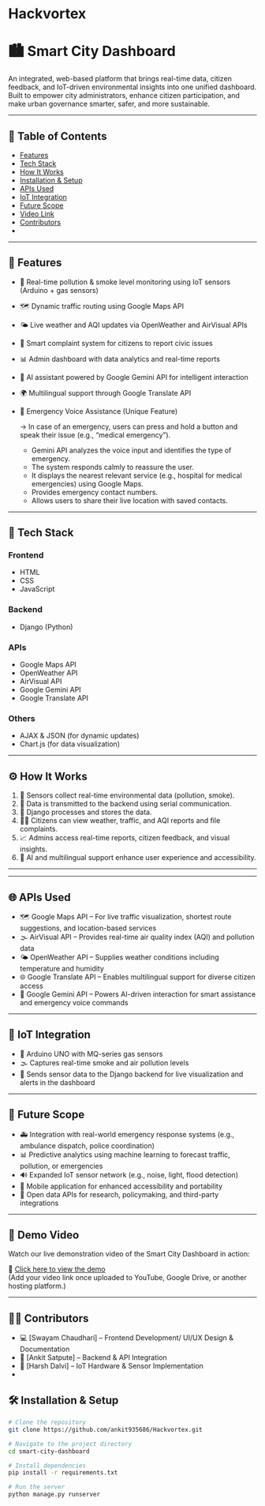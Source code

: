 # Hackvortex 
# 🏙️ Smart City Dashboard

An integrated, web-based platform that brings real-time data, citizen feedback, and IoT-driven environmental insights into one unified dashboard. Built to empower city administrators, enhance citizen participation, and make urban governance smarter, safer, and more sustainable.

---

## 📌 Table of Contents

- [Features](#-features)
- [Tech Stack](#-tech-stack)
- [How It Works](#-how-it-works)
- [Installation & Setup](#-installation--setup)
- [APIs Used](#-apis-used)
- [IoT Integration](#-iot-integration)
- [Future Scope](#-future-scope)
- [Video Link](#-screenshots)
- [Contributors](#-contributors)
-

---

## 🚀 Features

- 📡 Real-time pollution & smoke level monitoring using IoT sensors (Arduino + gas sensors)
- 🗺️ Dynamic traffic routing using Google Maps API
- 🌤️ Live weather and AQI updates via OpenWeather and AirVisual APIs
- 🧾 Smart complaint system for citizens to report civic issues
- 📊 Admin dashboard with data analytics and real-time reports
- 🤖 AI assistant powered by Google Gemini API for intelligent interaction
- 🌍 Multilingual support through Google Translate API
- 🚨 Emergency Voice Assistance (Unique Feature)

  → In case of an emergency, users can press and hold a button and speak their issue (e.g., “medical emergency”).

  - Gemini API analyzes the voice input and identifies the type of emergency.
  - The system responds calmly to reassure the user.
  - It displays the nearest relevant service (e.g., hospital for medical emergencies) using Google Maps.
  - Provides emergency contact numbers.
  - Allows users to share their live location with saved contacts.
---

## 🧠 Tech Stack

### Frontend
- HTML
- CSS
- JavaScript

### Backend
- Django (Python)

### APIs
- Google Maps API
- OpenWeather API
- AirVisual API
- Google Gemini API
- Google Translate API

### Others
- AJAX & JSON (for dynamic updates)
- Chart.js (for data visualization)

---

## ⚙️ How It Works

1. 🧪 Sensors collect real-time environmental data (pollution, smoke).
2. 🔄 Data is transmitted to the backend using serial communication.
3. 💾 Django processes and stores the data.
4. 🧑‍💻 Citizens can view weather, traffic, and AQI reports and file complaints.
5. 📈 Admins access real-time reports, citizen feedback, and visual insights.
6. 🤖 AI and multilingual support enhance user experience and accessibility.

---
---

## 🌐 APIs Used

- 🗺️ Google Maps API – For live traffic visualization, shortest route suggestions, and location-based services
- 🌫️ AirVisual API – Provides real-time air quality index (AQI) and pollution data
- 🌤️ OpenWeather API – Supplies weather conditions including temperature and humidity
- 🌐 Google Translate API – Enables multilingual support for diverse citizen access
- 🤖 Google Gemini API – Powers AI-driven interaction for smart assistance and emergency voice commands

---

## 🔌 IoT Integration

- 🔧 Arduino UNO with MQ-series gas sensors
- 🌫️ Captures real-time smoke and air pollution levels
- 🔄 Sends sensor data to the Django backend for live visualization and alerts in the dashboard

---

## 🌱 Future Scope

- 🚑 Integration with real-world emergency response systems (e.g., ambulance dispatch, police coordination)
- 📊 Predictive analytics using machine learning to forecast traffic, pollution, or emergencies
- 🔊 Expanded IoT sensor network (e.g., noise, light, flood detection)
- 📱 Mobile application for enhanced accessibility and portability
- 📂 Open data APIs for research, policymaking, and third-party integrations

---

## 🎥 Demo Video

Watch our live demonstration video of the Smart City Dashboard in action:

🔗 [Click here to view the demo](https://your-video-link.com)  
(Add your video link once uploaded to YouTube, Google Drive, or another hosting platform.)

---

## 👨‍💻 Contributors

- 💻 [Swayam Chaudhari] – Frontend Development/ UI/UX Design & Documentation
- 🧠 [Ankit Satpute] – Backend & API Integration
- 🔌 [Harsh Dalvi] – IoT Hardware & Sensor Implementation
- 


## 🛠️ Installation & Setup

```bash
# Clone the repository
git clone https://github.com/ankit935686/Hackvortex.git

# Navigate to the project directory
cd smart-city-dashboard

# Install dependencies
pip install -r requirements.txt

# Run the server
python manage.py runserver
